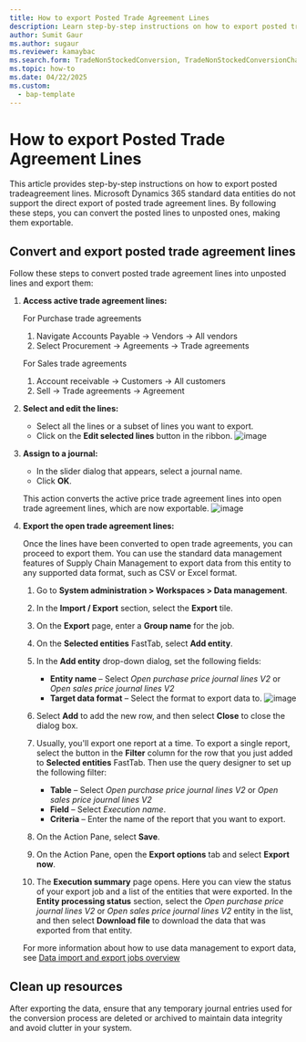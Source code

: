 ```yaml
---
title: How to export Posted Trade Agreement Lines
description: Learn step-by-step instructions on how to export posted tradeagreement lines.
author: Sumit Gaur
ms.author: sugaur
ms.reviewer: kamaybac
ms.search.form: TradeNonStockedConversion, TradeNonStockedConversionChangeWizard, TradeNonStockedConversionCheckWorksheet, TradeNonStockedConversionWizard, TradeNonStockedRegister
ms.topic: how-to
ms.date: 04/22/2025
ms.custom: 
  - bap-template
---
```

# How to export Posted Trade Agreement Lines

This article provides step-by-step instructions on how to export posted tradeagreement lines. Microsoft Dynamics 365 standard data entities do not support the direct export of posted trade agreement lines. By following these steps, you can convert the posted lines to unposted ones, making them exportable.


## Convert and export posted trade agreement lines

Follow these steps to convert posted trade agreement lines into unposted lines and export them:
1. **Access active trade agreement lines:**
   
   For Purchase trade agreements
    1. Navigate Accounts Payable -> Vendors -> All vendors
    2. Select Procurement -> Agreements -> Trade agreements
   
   For Sales trade agreements
    1. Account receivable -> Customers -> All customers 
    2. Sell -> Trade agreements -> Agreement 
3. **Select and edit the lines:**
    - Select all the lines or a subset of lines you want to export.
    - Click on the **Edit selected lines** button in the ribbon.
    ![image](https://github.com/user-attachments/assets/5845e27f-4654-4f43-8be5-9164ee168320)

4. **Assign to a journal:**
    - In the slider dialog that appears, select a journal name.
    - Click **OK**.

    This action converts the active price trade agreement lines into open trade agreement lines, which are now exportable.
![image](https://github.com/user-attachments/assets/aefa21fe-071f-47bc-81ce-6c3ac8d38078)

5. **Export the open trade agreement lines:**
      
   Once the lines have been converted to open trade agreements, you can proceed to export them. You can use the standard data management features of Supply Chain Management to export data from this entity to any supported data format, such as CSV or Excel format.
   
   1. Go to **System administration \> Workspaces \> Data management**.
   1. In the **Import / Export** section, select the **Export** tile.
   1. On the **Export** page, enter a **Group name** for the job.
   1. On the **Selected entities** FastTab, select **Add entity**.
   1. In the **Add entity** drop-down dialog, set the following fields:
   
       - **Entity name** – Select *Open purchase price journal lines V2* or *Open sales price journal lines V2*
       - **Target data format** – Select the format to export data to.
   ![image](https://github.com/user-attachments/assets/c703927f-a80a-4331-b960-73cb5efa8958)
   1. Select **Add** to add the new row, and then select **Close** to close the dialog box.
   1. Usually, you'll export one report at a time. To export a single report, select the button in the **Filter** column for the row that you just added to **Selected entities** FastTab. Then use the query designer to set up the following filter:
       - **Table** – Select *Open purchase price journal lines V2* or *Open sales price journal lines V2*
       - **Field** – Select *Execution name*.
       - **Criteria** – Enter the name of the report that you want to export.
   
   1. On the Action Pane, select **Save**.
   1. On the Action Pane, open the **Export options** tab and select **Export now**.
   1. The **Execution summary** page opens. Here you can view the status of your export job and a list of the entities that were exported. In the **Entity processing status** section, select the *Open purchase price journal lines V2* or *Open sales price journal lines V2* entity in the list, and then select **Download file** to download the data that was exported from that entity.
   
   For more information about how to use data management to export data, see [Data import and export jobs overview](../../../fin-ops-core/fin-ops/data-entities/data-import-export-job.md)
   


## Clean up resources

After exporting the data, ensure that any temporary journal entries used for the conversion process are deleted or archived to maintain data integrity and avoid clutter in your system.
